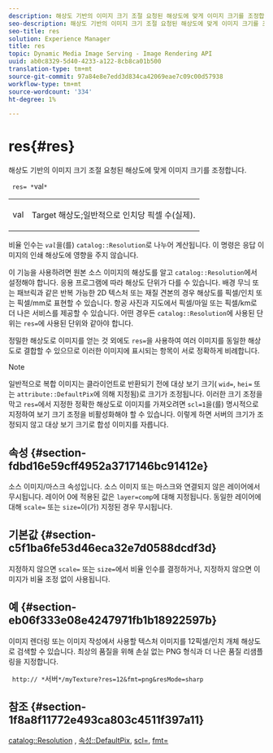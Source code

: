 ```yaml
---
description: 해상도 기반의 이미지 크기 조절 요청된 해상도에 맞게 이미지 크기를 조정합니다.
seo-description: 해상도 기반의 이미지 크기 조절 요청된 해상도에 맞게 이미지 크기를 조정합니다.
seo-title: res
solution: Experience Manager
title: res
topic: Dynamic Media Image Serving - Image Rendering API
uuid: ab0c8329-5d40-4233-a122-8cb8ca01b500
translation-type: tm+mt
source-git-commit: 97a84e8e7edd3d834ca42069eae7c09c00d57938
workflow-type: tm+mt
source-wordcount: '334'
ht-degree: 1%

---
```



# res{#res}

해상도 기반의 이미지 크기 조절 요청된 해상도에 맞게 이미지 크기를 조정합니다.

` res= *`val`*`

<table id="simpletable_E69F3709266749C4A165C90FF18FF5AA"> 
 <tr class="strow"> 
  <td class="stentry"> <p> <span class="varname"> val  </span> </p> </td> 
  <td class="stentry"> <p>Target 해상도;일반적으로 인치당 픽셀 수(실제). </p> </td> 
 </tr> 
</table>

비율 인수는 *`val`*&#x200B;을(를) `catalog::Resolution`로 나누어 계산됩니다. 이 명령은 응답 이미지의 인쇄 해상도에 영향을 주지 않습니다.

이 기능을 사용하려면 원본 소스 이미지의 해상도를 알고 `catalog::Resolution`에서 설정해야 합니다. 응용 프로그램에 따라 해상도 단위가 다를 수 있습니다. 배경 무늬 또는 패브릭과 같은 반복 가능한 2D 텍스처 또는 재질 견본의 경우 해상도를 픽셀/인치 또는 픽셀/mm로 표현할 수 있습니다. 항공 사진과 지도에서 픽셀/마일 또는 픽셀/km로 더 나은 서비스를 제공할 수 있습니다. 어떤 경우든 `catalog::Resolution`에 사용된 단위는 `res=`에 사용된 단위와 같아야 합니다.

정밀한 해상도로 이미지를 얻는 것 외에도 `res=`을 사용하여 여러 이미지를 동일한 해상도로 결합할 수 있으므로 이러한 이미지에 표시되는 항목이 서로 정확하게 비례합니다.

>[!NOTE]
>
>일반적으로 복합 이미지는 클라이언트로 반환되기 전에 대상 보기 크기( `wid=`, `hei=` 또는 `attribute::DefaultPix`에 의해 지정됨)로 크기가 조정됩니다. 이러한 크기 조정을 막고 `res=`에서 지정한 정확한 해상도로 이미지를 가져오려면 `scl=1`을(를) 명시적으로 지정하여 보기 크기 조정을 비활성화해야 할 수 있습니다. 이렇게 하면 서버의 크기가 조정되지 않고 대상 보기 크기로 합성 이미지를 자릅니다.

## 속성 {#section-fdbd16e59cff4952a3717146bc91412e}

소스 이미지/마스크 속성입니다. 소스 이미지 또는 마스크와 연결되지 않은 레이어에서 무시됩니다. 레이어 0에 적용된 값은 `layer=comp`에 대해 지정됩니다. 동일한 레이어에 대해 `scale=` 또는 `size=`이(가) 지정된 경우 무시됩니다.

## 기본값 {#section-c5f1ba6fe53d46eca32e7d0588dcdf3d}

지정하지 않으면 `scale=` 또는 `size=`에서 비율 인수를 결정하거나, 지정하지 않으면 이미지가 비율 조정 없이 사용됩니다.

## 예 {#section-eb06f333e08e4247971fb1b18922597b}

이미지 렌더링 또는 이미지 작성에서 사용할 텍스처 이미지를 12픽셀/인치 개체 해상도로 검색할 수 있습니다. 최상의 품질을 위해 손실 없는 PNG 형식과 더 나은 품질 리샘플링을 지정합니다.

` http:// *`서버`*/myTexture?res=12&fmt=png&resMode=sharp`

## 참조 {#section-1f8a8f11772e493ca803c4511f397a11}

[catalog::Resolution](../../../../../is-api/image-catalog/image-serving-api-ref/c-image-catalog-reference/c-image-svg-data-reference/c-image-data-reference/r-resolution-cat.md#reference-de489f5f36b64bd0831749546f8728e1) ,  [속성::DefaultPix](../../../../../is-api/image-catalog/image-serving-api-ref/c-image-catalog-reference/c-attributes-reference/r-defaultpix.md#reference-996b2c22b30f4fd9b970c84063306df1),  [scl=](../../../../../is-api/http-ref/image-serving-api-ref/c-http-protocol-reference/c-command-reference/r-scl.md#reference-b2a74e493d0d407e98fe350551ba3fcc),  [fmt=](../../../../../is-api/http-ref/image-serving-api-ref/c-http-protocol-reference/c-command-reference/r-is-http-fmt.md#reference-cdf10043423b45ba9fe15157fb3ae37a)
